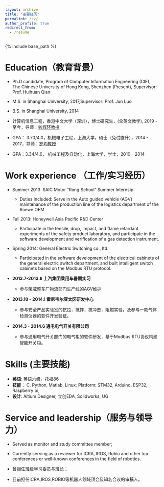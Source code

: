 ```yaml
---
layout: archive
title: "主要经历"
permalink: /cv/
author_profile: true
redirect_from:
  - /resume
---
```


{% include base_path %}

Education（教育背景）
======
* Ph.D candidate, Program of Computer Information Engneering (CIE),  The Chinese University of Hong Kong, Shenzhen (Present), Supervisor: Prof. Huihuan Qian
* M.S. in Shanghai University, 2017,Supervisor: Prof. Jun Luo
* B.S. in Shanghai University, 2014

* 计算机信息工程，香港中文大学（深圳），博士研究生，(全英文教学), 2019 - 至今，导师：<a href="https://sse.cuhk.edu.cn/faculty/qianhuihuan">钱辉环教授</a>
* GPA： 3.70/4.0，机械电子工程，上海大学，硕士（免试直升），2014 - 2017，导师：<a href="http://slmt.cqu.edu.cn/info/10513/87579.htm">罗均教授</a> 
* GPA：3.34/4.0， 机械工程及自动化，上海大学，学士，2010 - 2014

Work experience （工作/实习经历）
======
* Summer 2013: SAIC Motor “Rong School” Summer Internsip
  * Duties included: Serve in the Auto guided vehicle (AGV) maintenance of the production line of the logistics department of the Roewe OEM

* Fall 2013: Honeywell Asia Pacific R&D Center
  * Participate in the tensile, drop, impact, and flame retardant experiments of the safety product laboratory, and participate in the software development and verification of a gas detection instrument.
* Spring 2014: General Electric Switching co., ltd.
  * Participated in the software development of the electrical cabinets of the general electric switch department, and built intelligent switch cabinets based on the Modbus RTU protocol.

* <b>2013.7-2013.8 上汽集团乘用车暑期实习</b>
  * 参与荣威整车厂物流部门生产线的AGV维护
* <b>2013.10 - 2014.1 霍尼韦尔亚太区研发中心</b>
  * 参与安全产品实验室的抗拉，抗摔，抗冲击，阻燃实验，及参与一款气体检测仪器的软件开发验证。
* <b>2014.3 - 2014.6 通电电气开关有限公司</b>
  * 参与通用电气开关部门的电气柜的软件研发，基于Modbus RTU协议构建智能开关柜。

Skills (主要技能)
======
* <b>英语</b>: 英语六级，托福86
* <b>技能</b>： C, Python, Matlab, Linux; Platform: STM32, Arduino, ESP32, Raspberry pi, 
* <b>设计</b>: Altium Designer, 立创EDA, Solidworks, UG

Service and leadership（服务与领导力）
======
* Served as monitor and study committee member;
* Currently serving as a reviewer for ICRA, IROS, Robio and other top conferences or well-known conferences in the field of robotics.

* 曾担任班级学习委员与班长；
* 目前担任ICRA,IROS,ROBIO等机器人领域顶会及知名会议的审稿人。
